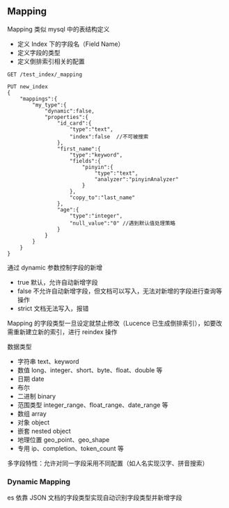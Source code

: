 ## Mapping

Mapping 类似 mysql 中的表结构定义
  - 定义 Index 下的字段名（Field Name）
  - 定义字段的类型
  - 定义倒排索引相关的配置

```
GET /test_index/_mapping
```

```
PUT new_index
{
    "mappings":{
        "my_type":{
            "dynamic":false,
            "properties":{
                "id_card":{
                    "type":"text",
                    "index":false  //不可被搜索
                },
                "first_name":{
                    "type":"keyword",
                    "fields":{
                        "pinyin":{
                            "type":"text",
                            "analyzer":"pinyinAnalyzer"
                        }
                    },
                    "copy_to":"last_name"
                },
                "age":{
                    "type":"integer",
                    "null_value":"0" //遇到默认值处理策略
                }
            }
        }
    }
}
```

通过 dynamic 参数控制字段的新增
  - true 默认，允许自动新增字段
  - false 不允许自动新增字段，但文档可以写入，无法对新增的字段进行查询等操作
  - strict 文档无法写入，报错

Mapping 的字段类型一旦设定就禁止修改（Lucence 已生成倒排索引），如要改需重新建立新的索引，进行 reindex 操作

数据类型
  - 字符串 text、keyword
  - 数值  long、integer、short、byte、float、double 等
  - 日期 date
  - 布尔
  - 二进制 binary
  - 范围类型 integer_range、float_range、date_range 等
  - 数组 array
  - 对象 object
  - 嵌套 nested object
  - 地理位置 geo_point、geo_shape
  - 专用 ip、completion、token_count 等

多字段特性：允许对同一字段采用不同配置（如人名实现汉字、拼音搜索）

### Dynamic Mapping

es 依靠 JSON 文档的字段类型实现自动识别字段类型并新增字段
